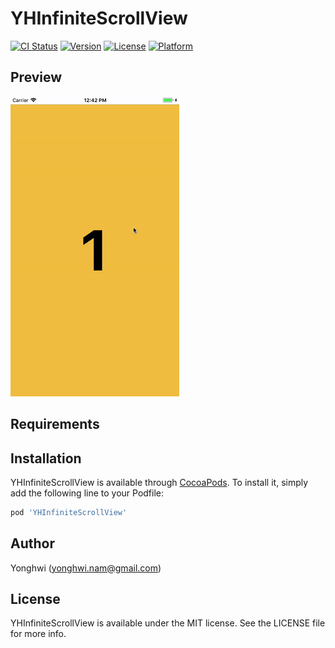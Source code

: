 # YHInfiniteScrollView

[![CI Status](http://img.shields.io/travis/yonghwinam/YHInfiniteScrollView.svg?style=flat)](https://travis-ci.org/yonghwinam/YHInfiniteScrollView)
[![Version](https://img.shields.io/cocoapods/v/YHInfiniteScrollView.svg?style=flat)](http://cocoapods.org/pods/YHInfiniteScrollView)
[![License](https://img.shields.io/cocoapods/l/YHInfiniteScrollView.svg?style=flat)](http://cocoapods.org/pods/YHInfiniteScrollView)
[![Platform](https://img.shields.io/cocoapods/p/YHInfiniteScrollView.svg?style=flat)](http://cocoapods.org/pods/YHInfiniteScrollView)

## Preview

![](Example/YHInfiniteScrollView/demo.gif)

## Requirements

## Installation

YHInfiniteScrollView is available through [CocoaPods](http://cocoapods.org). To install
it, simply add the following line to your Podfile:

```ruby
pod 'YHInfiniteScrollView'
```

## Author

Yonghwi (yonghwi.nam@gmail.com)

## License

YHInfiniteScrollView is available under the MIT license. See the LICENSE file for more info.
